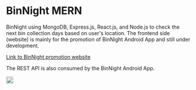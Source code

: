 # BinNight MERN #
BinNight using MongoDB, Express.js, React.js, and Node.js to check the next bin collection days based on user's location. The frontend side (website) is mainly for the promotion of BinNight Android App and still under development. 

[Link to BinNight promotion website](https://www.bin-night.com)

The REST API is also consumed by the BinNight Android App.

<a href='https://play.google.com/store/apps/details?id=com.binnight.bincollectionapp&pcampaignid=pcampaignidMKT-Other-global-all-co-prtnr-py-PartBadge-Mar2515-1'><img alt='Get it on Google Play' src='https://play.google.com/intl/en_us/badges/static/images/badges/en_badge_web_generic.png' width="20px"/></a>

